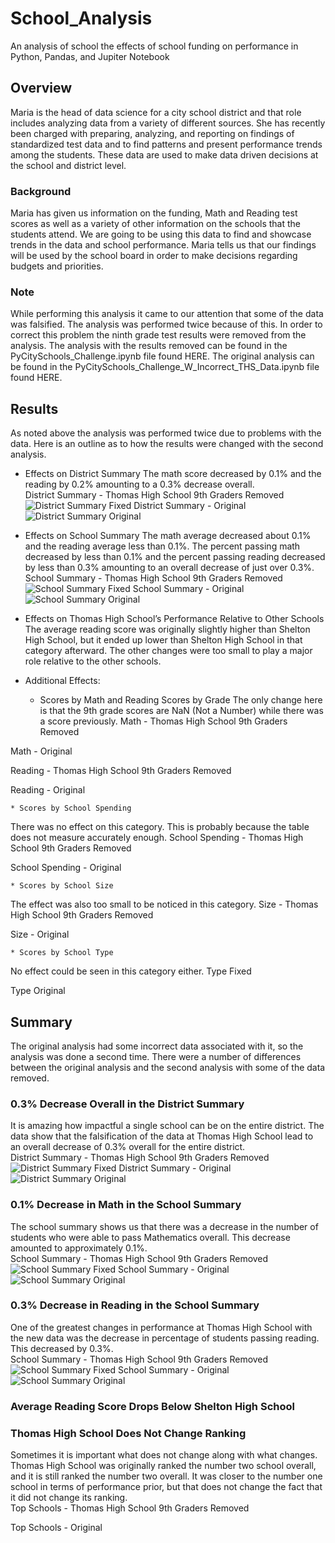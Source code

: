 # School_Analysis
An analysis of school the effects of school funding on performance in Python, Pandas, and Jupiter Notebook

## Overview

Maria is the head of data science for a city school district and that role includes analyzing data from a variety of different sources.  She has recently been charged with preparing, analyzing, and reporting on findings of standardized test data and to find patterns and present performance trends among the students.  These data are used to make data driven decisions at the school and district level.

### Background

Maria has given us information on the funding, Math and Reading test scores as well as a variety of other information on the schools that the students attend.  We are going to be using this data to find and showcase trends in the data and school performance.  Maria tells us that our findings will be used by the school board in order to make decisions regarding budgets and priorities.

### Note

While performing this analysis it came to our attention that some of the data was falsified.  The analysis was performed twice because of this.  In order to correct this problem the ninth grade test results were removed from the analysis.  The analysis with the results removed can be found in the PyCitySchools_Challenge.ipynb file found HERE.  The original analysis can be found in the PyCitySchools_Challenge_W_Incorrect_THS_Data.ipynb file found HERE.

## Results

As noted above the analysis was performed twice due to problems with the data.  Here is an outline as to how the results were changed with the second analysis.

* Effects on District Summary
The math score decreased by 0.1% and the reading by 0.2% amounting to a 0.3% decrease overall.  
District Summary - Thomas High School 9th Graders Removed
![District Summary Fixed](https://github.com/ForTheGold/School_Analysis/blob/main/Resources/District_Summary_Fixed.png)
District Summary - Original
![District Summary Original](https://github.com/ForTheGold/School_Analysis/blob/main/Resources/District_Summary_Orig.png)

* Effects on School Summary
The math average decreased about 0.1% and the reading average less than 0.1%.  The percent passing math decreased by less than 0.1% and the percent passing reading decreased by less than 0.3% amounting to an overall decrease of just over 0.3%.  
School Summary - Thomas High School 9th Graders Removed
![School Summary Fixed](https://github.com/ForTheGold/School_Analysis/blob/main/Resources/School_Summary_Fixed.png)
School Summary - Original
![School Summary Original](https://github.com/ForTheGold/School_Analysis/blob/main/Resources/School_Summary_Orig.png)

* Effects on Thomas High School’s Performance Relative to Other Schools
The average reading score was originally slightly higher than Shelton High School, but it ended up lower than Shelton High School in that category afterward.  The other changes were too small to play a major role relative to the other schools.

* Additional Effects:
	* Scores by Math and Reading Scores by Grade
The only change here is that the 9th grade scores are NaN (Not a Number) while there was a score previously.
Math - Thomas High School 9th Graders Removed

Math - Original

Reading - Thomas High School 9th Graders Removed

Reading - Original


	* Scores by School Spending
There was no effect on this category.  This is probably because the table does not measure accurately enough.
School Spending - Thomas High School 9th Graders Removed

School Spending - Original


	* Scores by School Size
The effect was also too small to be noticed in this category.
Size - Thomas High School 9th Graders Removed

Size - Original


	* Scores by School Type
No effect could be seen in this category either.
Type Fixed

Type Original


## Summary

The original analysis had some incorrect data associated with it, so the analysis was done a second time. There were a number of differences between the original analysis and the second analysis with some of the data removed.

### 0.3% Decrease Overall in the District Summary
It is amazing how impactful a single school can be on the entire district.  The data show that the falsification of the data at Thomas High School lead to an overall decrease of 0.3% overall for the entire district.  
District Summary - Thomas High School 9th Graders Removed
![District Summary Fixed](https://github.com/ForTheGold/School_Analysis/blob/main/Resources/District_Summary_Fixed.png)
District Summary - Original
![District Summary Original](https://github.com/ForTheGold/School_Analysis/blob/main/Resources/District_Summary_Orig.png)

### 0.1% Decrease in Math in the School Summary
The school summary shows us that there was a decrease in the number of students who were able to pass Mathematics overall.  This decrease amounted to approximately 0.1%.  
School Summary - Thomas High School 9th Graders Removed
![School Summary Fixed](https://github.com/ForTheGold/School_Analysis/blob/main/Resources/School_Summary_Fixed.png)
School Summary - Original
![School Summary Original](https://github.com/ForTheGold/School_Analysis/blob/main/Resources/School_Summary_Orig.png)

### 0.3% Decrease in Reading in the School Summary
One of the greatest changes in performance at Thomas High School with the new data was the decrease in percentage of students passing reading.  This decreased by 0.3%.  
School Summary - Thomas High School 9th Graders Removed
![School Summary Fixed](https://github.com/ForTheGold/School_Analysis/blob/main/Resources/School_Summary_Fixed.png)
School Summary - Original
![School Summary Original](https://github.com/ForTheGold/School_Analysis/blob/main/Resources/School_Summary_Orig.png)

### Average Reading Score Drops Below Shelton High School


### Thomas High School Does Not Change Ranking
Sometimes it is important what does not change along with what changes.  Thomas High School was originally ranked the number two school overall, and it is still ranked the number two overall.  It was closer to the number one school in terms of performance prior, but that does not change the fact that it did not change its ranking.  
Top Schools - Thomas High School 9th Graders Removed

Top Schools - Original
